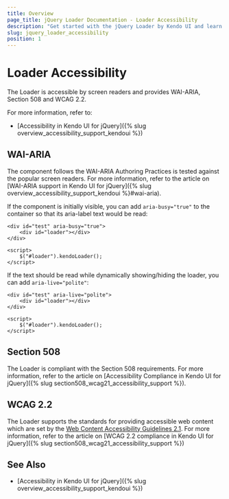 ```yaml
---
title: Overview
page_title: jQuery Loader Documentation - Loader Accessibility
description: "Get started with the jQuery Loader by Kendo UI and learn about its accessibility support for WAI-ARIA, Section 508, and WCAG 2.2."
slug: jquery_loader_accessibility
position: 1
---
```


# Loader Accessibility

The Loader is accessible by screen readers and provides WAI-ARIA, Section 508 and WCAG 2.2.

For more information, refer to:
* [Accessibility in Kendo UI for jQuery]({% slug overview_accessibility_support_kendoui %})

## WAI-ARIA

The component follows the WAI-ARIA Authoring Practices is tested against the popular screen readers. For more information, refer to the article on [WAI-ARIA support in Kendo UI for jQuery]({% slug overview_accessibility_support_kendoui %}#wai-aria).

If the component is initially visible, you can add `aria-busy="true"` to the container so that its aria-label text would be read:

```dojo
<div id="test" aria-busy="true">
    <div id="loader"></div>
</div>
 
<script>
    $("#loader").kendoLoader();
</script>
```

If the text should be read while dynamically showing/hiding the loader, you can add `aria-live="polite"`:

```dojo
<div id="test" aria-live="polite">
    <div id="loader"></div>
</div>
 
<script>
    $("#loader").kendoLoader();
</script>
```

## Section 508

The Loader is compliant with the Section 508 requirements. For more information, refer to the article on [Accessibility Compliance in Kendo UI for jQuery]({% slug section508_wcag21_accessibility_support %}).

## WCAG 2.2

The Loader supports the standards for providing accessible web content which are set by the [Web Content Accessibility Guidelines 2.1](https://www.w3.org/TR/WCAG/). For more information, refer to the article on [WCAG 2.2 compliance in Kendo UI for jQuery]({% slug section508_wcag21_accessibility_support %})

##

## See Also

* [Accessibility in Kendo UI for jQuery]({% slug overview_accessibility_support_kendoui %})

